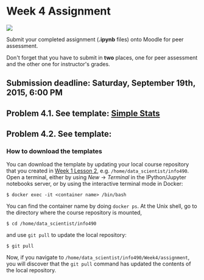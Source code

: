 # Week 4 Assignment

![](../../images/Draft_Version_picture.png)

Submit your completed assignment (**.ipynb** files) onto Moodle for peer assessment.

Don't forget that you have to submit in **two** places, one for peer assessment and the other one for instructor's grades.

## Submission deadline: Saturday, September 19th, 2015, 6:00 PM

## Problem 4.1. See template: [Simple Stats](state.ipynb)

## Problem 4.2. See template:

### How to download the templates

You can download the template by updating your local course repository that you created in [Week 1 Lesson 2](https://github.com/UI-DataScience/info490-fa15/blob/master/Week1/lesson2.md), e.g. `/home/data_scientist/info490`. Open a terminal, either by using _New_ -> _Terminal_ in the IPython/Jupyter notebooks server, or by using the interactive terminal mode in Docker:

```shell
$ docker exec -it <container name> /bin/bash
```

You can find the container name by doing `docker ps`. At the Unix shell, go to the directory where the course repository is mounted,

```shell
$ cd /home/data_scientist/info490
```

and use `git pull` to update the local repository:

```shell
$ git pull
```

Now, if you navigate to `/home/data_scientist/info490/Week4/assignment`, you will discover that the `git pull` command has updated the contents of the local repository.
